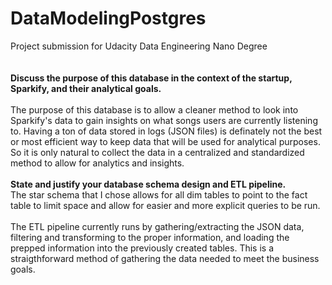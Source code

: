 # DataModelingPostgres
Project submission for Udacity Data Engineering Nano Degree<br/>
<b>
<br/><br/>
Discuss the purpose of this database in the context of the startup, Sparkify, and their analytical goals. </b>
<br/><br/>
The purpose of this database is to allow a cleaner method to look into Sparkify's data to gain insights on what songs users are currently listening to. Having a ton of data stored in logs (JSON files) is definately not the best or most efficient way to keep data that will be used for analytical purposes. So it is only natural to collect the data in a centralized and standardized method to allow for analytics and insights.
<br/><br/>
<b>
State and justify your database schema design and ETL pipeline.</b>
<br/>
The star schema that I chose allows for all dim tables to point to the fact table to limit space and allow for easier and more explicit queries to be run.
<br/><br/>
The ETL pipeline currently runs by gathering/extracting the JSON data, filtering and transforming to the proper information, and loading the prepped information into the previously created tables. This is a straigthforward method of gathering the data needed to meet the business goals.
<br/><br/>
